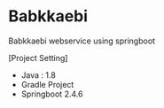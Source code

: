 # Babkkaebi
Babkkaebi webservice using springboot

[Project Setting]

- Java : 1.8
- Gradle Project
- Springboot 2.4.6
